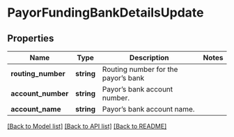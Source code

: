 # PayorFundingBankDetailsUpdate

## Properties
Name | Type | Description | Notes
------------ | ------------- | ------------- | -------------
**routing_number** | **string** | Routing number for the payor’s bank | 
**account_number** | **string** | Payor’s bank account number. | 
**account_name** | **string** | Payor’s bank account name. | 

[[Back to Model list]](../README.md#documentation-for-models) [[Back to API list]](../README.md#documentation-for-api-endpoints) [[Back to README]](../README.md)


